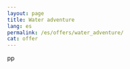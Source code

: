 ```yaml
---
layout: page
title: Water adventure
lang: es
permalink: /es/offers/water_adventure/
cat: offer
---
```


pp
